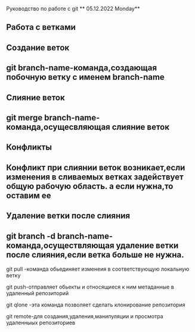 Руководство по работе с git ** 05.12.2022 Monday**

## Работа с ветками

## Создание веток 

## git branch-name-команда,создающая побочную ветку с именем branch-name

## Слияние веток

## git merge branch-name-команда,осущесвляющая слияние веток 

## Конфликты

## Конфликт при слиянии веток возникает,если изменения в сливаемых ветках задействует общую рабочую область. а если нужна,то оставим ее

## Удаление ветки после слияния

## git branch -d branch-name-команда,осуществляющая удаление ветки после слияния,если ветка больше не нужна.

git pull -команда обьединяет изменеия в соответствующую локальную ветку

git push-отправляет обьекты и относящиеся к ним метаданные в удаленный репозиторий

git qlone -эта команда позволяет сделать клонирование репозитория

git remote-для создания,удаления,манипуляции и просмотра удаленныых  репозиториев